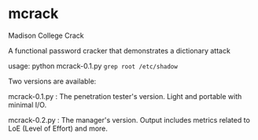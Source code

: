 # mcrack

Madison College Crack

A functional password cracker that demonstrates a dictionary attack

usage: python mcrack-0.1.py `grep root /etc/shadow`

Two versions are available:

mcrack-0.1.py : The penetration tester's version. Light and portable with minimal I/O.

mcrack-0.2.py : The manager's version. Output includes metrics related to LoE (Level of Effort) and more.

